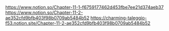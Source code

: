 https://www.notion.so/Chapter-11-1-f6759177462d453fbe7ee21d374aeb37
https://www.notion.so/Chapter-11-2-ae352cfd9bfb403f98b0709ab5484b52
https://charming-taleggio-f53.notion.site/Chapter-11-2-ae352cfd9bfb403f98b0709ab5484b52